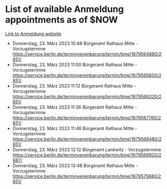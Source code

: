 # List of available Anmeldung appointments as of $NOW
[Link to Anmeldung website](https://service.berlin.de/terminvereinbarung/termin/tag.php?termin=1&anliegen[]=120686&dienstleisterlist=122210,122217,327316,122219,327312,122227,327314,122231,327346,122243,327348,122254,122252,329742,122260,329745,122262,329748,122271,327278,122273,327274,122277,327276,330436,122280,327294,122282,327290,122284,327292,122291,327270,122285,327266,122286,327264,122296,327268,150230,329760,122297,327286,122294,327284,122312,329763,122314,329775,122304,327330,122311,327334,122309,327332,317869,122281,327352,122279,329772,122283,122276,327324,122274,327326,122267,329766,122246,327318,122251,327320,122257,327322,122208,327298,122226,327300&herkunft=http%3A%2F%2Fservice.berlin.de%2Fdienstleistung%2F120686%2F)
- Donnerstag, 23. März 2023 10:48 Bürgeramt Rathaus Mitte - Vorzugstermine https://service.berlin.de/terminvereinbarung/termin/time/1679564880/2851/
- Donnerstag, 23. März 2023 11:00 Bürgeramt Rathaus Mitte - Vorzugstermine https://service.berlin.de/terminvereinbarung/termin/time/1679565600/2851/
- Donnerstag, 23. März 2023 11:12 Bürgeramt Rathaus Mitte - Vorzugstermine https://service.berlin.de/terminvereinbarung/termin/time/1679566320/2851/
- Donnerstag, 23. März 2023 11:36 Bürgeramt Rathaus Mitte - Vorzugstermine https://service.berlin.de/terminvereinbarung/termin/time/1679567760/2851/
- Donnerstag, 23. März 2023 11:48 Bürgeramt Rathaus Mitte - Vorzugstermine https://service.berlin.de/terminvereinbarung/termin/time/1679568480/2851/
- Donnerstag, 23. März 2023 12:12 Bürgeramt Lankwitz - Vorzugstermine https://service.berlin.de/terminvereinbarung/termin/time/1679569920/2887/
- Donnerstag, 23. März 2023 13:48 Bürgeramt Rathaus Mitte - Vorzugstermine https://service.berlin.de/terminvereinbarung/termin/time/1679575680/2851/
